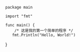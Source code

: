     package main

    import "fmt"

    func main() {
        /* 这是我的第一个简单的程序 */
       fmt.Println("Hello, World!")
 }